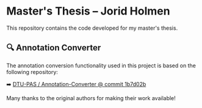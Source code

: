 # Master's Thesis – Jorid Holmen

This repository contains the code developed for my master's thesis.



## 🔍 Annotation Converter

The annotation conversion functionality used in this project is based on the following repository:

➡️ [DTU-PAS / Annotation-Converter @ commit 1b7d02b](https://github.com/DTU-PAS/Annotation-Converter/tree/1b7d02b37074398b9cf5733f2e22d119a5c7c243)

Many thanks to the original authors for making their work available!
